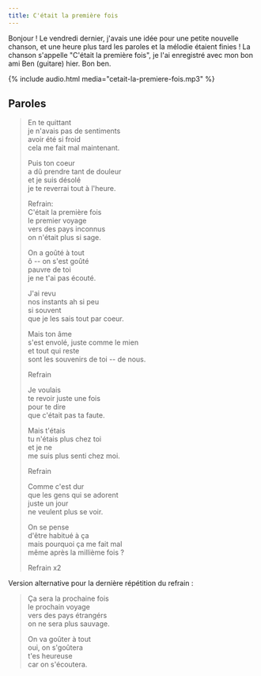 ```yaml
---
title: C'était la première fois
---
```


Bonjour ! Le vendredi dernier, j'avais une idée pour une petite nouvelle chanson, et une heure plus tard les paroles et la mélodie étaient finies !
La chanson s'appelle "C'était la première fois", je l'ai enregistré avec mon bon ami Ben (guitare) hier. Bon ben.

{% include audio.html media="cetait-la-premiere-fois.mp3" %}


Paroles
-------

> En te quittant  
> je n'avais pas de sentiments  
> avoir été si froid  
> cela me fait mal maintenant.  
>   
> Puis ton coeur  
> a dû prendre tant de douleur  
> et je suis désolé  
> je te reverrai tout à l'heure.  
>   
>   
> Refrain:  
> C'était la première fois  
> le premier voyage  
> vers des pays inconnus  
> on n'était plus si sage.  
>   
> On a goûté à tout  
> ô -- on s'est goûté  
> pauvre de toi  
> je ne t'ai pas écouté.  
>   
>   
> J'ai revu  
> nos instants ah si peu  
> si souvent  
> que je les sais tout par coeur.  
>   
> Mais ton âme  
> s'est envolé, juste comme le mien  
> et tout qui reste  
> sont les souvenirs de toi -- de nous.  
>   
> Refrain  
>   
> Je voulais  
> te revoir juste une fois  
> pour te dire  
> que c'était pas ta faute.  
>   
> Mais t'étais  
> tu n'étais plus chez toi  
> et je ne  
> me suis plus senti chez moi.  
>   
> Refrain  
>   
> Comme c'est dur  
> que les gens qui se adorent  
> juste un jour  
> ne veulent plus se voir.  
>   
> On se pense  
> d'être habitué à ça  
> mais pourquoi ça me fait mal  
> même après la millième fois ?  
>   
> Refrain x2  


Version alternative pour la dernière répétition du refrain :

> Ça sera la prochaine fois  
> le prochain voyage  
> vers des pays étrangérs  
> on ne sera plus sauvage.  
>   
> On va goûter à tout  
> oui, on s'goûtera  
> t'es heureuse  
> car on s'écoutera.  
